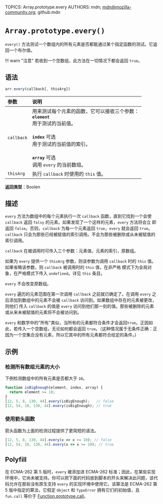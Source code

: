 TOPICS: Array.prototype.every
AUTHORS: mdn; mdn@mozilla-community.org; github:mdn

# `Array.prototype.every()`

`every()` 方法测试一个数组内的所有元素是否都能通过某个指定函数的测试。它返回一个布尔值。

!!! warn "注意"
    若收到一个空数组，此方法在一切情况下都会返回 `true`。

## 语法

```javascript
arr.every(callback[, thisArg])
```

| 参数 | 说明 |
| :-- | :-- |
| `callback` | 用来测试每个元素的函数，它可以接收三个参数：<br>**`element`**<br>用于测试的当前值。<br><br>**`index`** 可选<br>用于测试的当前值的索引。<br><br>**`array`** 可选<br>调用 `every` 的当前数组。|
| `thisArg` | 执行 `callback` 时使用的 `this` 值。 |

**返回类型**：Boolen

## 描述

`every` 方法为数组中的每个元素执行一次 `callback` 函数，直到它找到一个会使 `callback` 返回 `falsy` 的元素。如果发现了一个这样的元素，`every` 方法将会立
即返回 `false`。否则，`callback` 为每一个元素返回 `true`，`every` 就会返回 `true`。`callback` 只会为那些已经被赋值的索引调用。不会为那些被删除或从未被赋值的索引调用。

`callback` 在被调用时可传入三个参数：元素值，元素的索引，原数组。

如果为 `every` 提供一个 `thisArg` 参数，则该参数为调用 `callback` 时的 `this` 值。如果省略该参数，则 `callback` 被调用时的 `this` 值，在非严格
模式下为全局对象，在严格模式下传入 `undefined`。详见 `this` 条目。

`every` 不会改变原数组。

`every` 遍历的元素范围在第一次调用 `callback` 之前就已确定了。在调用 `every` 之后添加到数组中的元素不会被 `callback` 访问到。如果数组中存在的元素被更改，则他们
传入 `callback` 的值是 `every` 访问到他们那一刻的值。那些被删除的元素或从来未被赋值的元素将不会被访问到。

`every` 和数学中的"所有"类似，当所有的元素都符合条件才会返回`true`。正因如此，若传入一个空数组，无论如何都会返回 `true`。（这种情况属于无条件正确：正因为一个空集合没有元素，所以它其中的所有元素都符合给定的条件。)

## 示例

### 检测所有数组元素的大小

下例检测数组中的所有元素是否都大于 `10`。

```javascript
function isBigEnough(element, index, array) {
  return element >= 10;
}
[12, 5, 8, 130, 44].every(isBigEnough);   // false
[12, 54, 18, 130, 44].every(isBigEnough); // true
```

### 使用箭头函数

箭头函数为上面的检测过程提供了更简短的语法。

```javascript
[12, 5, 8, 130, 44].every(x => x >= 10); // false
[12, 54, 18, 130, 44].every(x => x >= 10); // true
```

## Polyfill

在 ECMA-262 第 5 版时，`every` 被添加进 ECMA-262 标准；因此，在某些实现环境中，它尚未被支持。你可以把下面的代码放到脚本的开头来解决此问题，该代码允许在那些没有原生支持
`every` 的实现环境中使用它。该算法是 ECMA-262 第 5 版中指定的算法，它假定 `Object` 和 `TypeError` 拥有它们的初始值，且 `fun.call` 等价于 [Function.prototype.call](/zh-hans/webfrontend/Function.prototype.call)。
